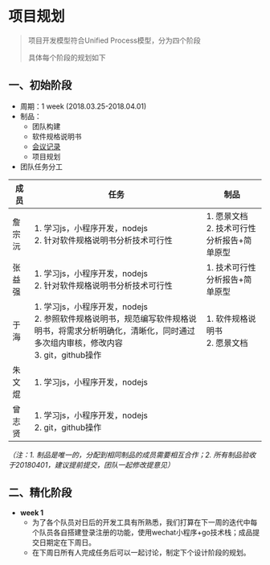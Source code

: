 # 项目规划

> 项目开发模型符合Unified Process模型，分为四个阶段
>
> 具体每个阶段的规划如下

## 一、初始阶段

- 周期：1 week (2018.03.25-2018.04.01)
- 制品：
  - 团队构建
  - 软件规格说明书
  - [会议记录](Meeting-recording/Meeting-rec-20180325.md)
  - 项目规划
- 团队任务分工

| 成员   | 任务                                                         | 制品                                          |
| ------ | ------------------------------------------------------------ | --------------------------------------------- |
| 詹宗沅 | 1. 学习js，小程序开发，nodejs<br>2. 针对软件规格说明书分析技术可行性 | 1. 愿景文档<br>2. 技术可行性分析报告+简单原型 |
| 张益强 | 1. 学习js，小程序开发，nodejs<br>2. 针对软件规格说明书分析技术可行性 | 1. 技术可行性分析报告+简单原型                |
| 于海   | 1. 学习js，小程序开发，nodejs<br>2. 参照软件规格说明书，规范编写软件规格说明书，将需求分析明确化，清晰化，同时通过多次组内审核，修改内容<br>3. git，github操作 | 1. 软件规格说明书<br>2. 愿景文档              |
| 朱文焜 | 1. 学习js，小程序开发，nodejs<br>                            |                                               |
| 曾志贤 | 1. 学习js，小程序开发，nodejs<br>2. git，github操作          |                                               |

*（注：1. 制品是唯一的，分配到相同制品的成员需要相互合作；2. 所有制品验收于20180401，建议提前提交，团队一起修改提意见）*

## 二、精化阶段

- **week 1**
  - 为了各个队员对日后的开发工具有所熟悉，我们打算在下一周的迭代中每个队员各自搭建登录注册的功能，使用wechat小程序+go技术栈；成品提交日期定在下周日。
  - 在下周日所有人完成任务后可以一起讨论，制定下个设计阶段的规划。